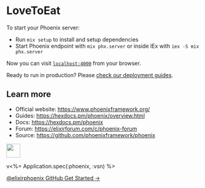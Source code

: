 # LoveToEat

To start your Phoenix server:

  * Run `mix setup` to install and setup dependencies
  * Start Phoenix endpoint with `mix phx.server` or inside IEx with `iex -S mix phx.server`

Now you can visit [`localhost:4000`](http://localhost:4000) from your browser.

Ready to run in production? Please [check our deployment guides](https://hexdocs.pm/phoenix/deployment.html).

## Learn more

  * Official website: https://www.phoenixframework.org/
  * Guides: https://hexdocs.pm/phoenix/overview.html
  * Docs: https://hexdocs.pm/phoenix
  * Forum: https://elixirforum.com/c/phoenix-forum
  * Source: https://github.com/phoenixframework/phoenix

<div class="flex items-center justify-between border-b border-zinc-100 py-3 text-sm">
    <div class="flex items-center gap-4">
      <a href="/">
        <img src={~p"/images/logo.svg"} width="36" />
      </a>
      <p class="bg-brand/5 text-brand rounded-full px-2 font-medium leading-6">
        v<%= Application.spec(:phoenix, :vsn) %>
      </p>
    </div>
    <div class="flex items-center gap-4 font-semibold leading-6 text-zinc-900">
      <a href="https://twitter.com/elixirphoenix" class="hover:text-zinc-700">
        @elixirphoenix
      </a>
      <a href="https://github.com/phoenixframework/phoenix" class="hover:text-zinc-700">
        GitHub
      </a>
      <a
        href="https://hexdocs.pm/phoenix/overview.html"
        class="rounded-lg bg-zinc-100 px-2 py-1 hover:bg-zinc-200/80"
      >
        Get Started <span aria-hidden="true">&rarr;</span>
      </a>
    </div>
  </div>

